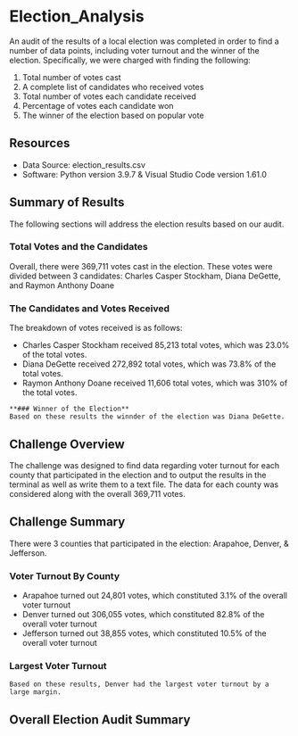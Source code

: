 # Election_Analysis
An audit of the results of a local election was completed in order to find a number of data points, including voter turnout and the winner of the election.  Specifically, we were charged with finding the following:

1. Total number of votes cast
2. A complete list of candidates who received votes
3. Total number of votes each candidate received
4. Percentage of votes each candidate won
5. The winner of the election based on popular vote

## Resources
- Data Source: election_results.csv
- Software:  Python version 3.9.7 & Visual Studio Code version 1.61.0

## Summary of Results
The following sections will address the election results based on our audit.

### Total Votes and the Candidates

Overall, there were 369,711 votes cast in the election.  These votes were divided between 3 candidates:  Charles Casper Stockham, Diana DeGette, and Raymon Anthony Doane

### The Candidates and Votes Received
The breakdown of votes received is as follows:

   - Charles Casper Stockham received 85,213 total votes, which was 23.0% of the total votes.
   - Diana DeGette received 272,892 total votes, which was 73.8% of the total votes.
   - Raymon Anthony Doane received 11,606 total votes, which was 310% of the total votes.

    **### Winner of the Election**
    Based on these results the winnder of the election was Diana DeGette.

## Challenge Overview
The challenge was designed to find data regarding voter turnout for each county that participated in the election and to output the results in the terminal as well as write them to a text file. The data for each county was considered along with the overall 369,711 votes.


## Challenge Summary
There were 3 counties that participated in the election:  Arapahoe, Denver, & Jefferson. 

### Voter Turnout By County
   - Arapahoe turned out 24,801 votes, which constituted 3.1% of the overall voter turnout
   - Denver turned out 306,055 votes, which constituted 82.8% of the overall voter turnout
   - Jefferson turned out 38,855 votes, which constituted 10.5% of the overall voter turnout

### Largest Voter Turnout
    Based on these results, Denver had the largest voter turnout by a large margin.

## Overall Election Audit Summary

